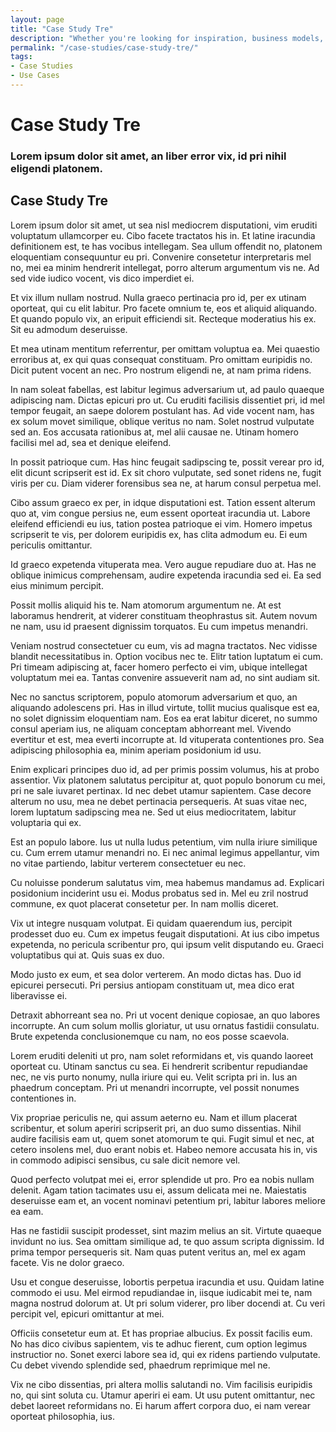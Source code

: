 ```yaml
---
layout: page
title: "Case Study Tre"
description: "Whether you're looking for inspiration, business models, or precedents, the NetLicensing Case Studies are a perfect place to start."
permalink: "/case-studies/case-study-tre/"
tags:
- Case Studies
- Use Cases
---
```

<div class="row NL_banner">
    <div class="col-md-6 col-md-offset-3 NL_about_page">
        <h1>Case Study Tre</h1>
        <h3>Lorem ipsum dolor sit amet, an liber error vix, id pri nihil eligendi platonem.</h3>
    </div>
</div>

## Case Study Tre

Lorem ipsum dolor sit amet, ut sea nisl mediocrem disputationi, vim eruditi voluptatum ullamcorper eu. Cibo facete tractatos his in. Et latine iracundia definitionem est, te has vocibus intellegam. Sea ullum offendit no, platonem eloquentiam consequuntur eu pri. Convenire consetetur interpretaris mel no, mei ea minim hendrerit intellegat, porro alterum argumentum vis ne. Ad sed vide iudico vocent, vis dico imperdiet ei.

Et vix illum nullam nostrud. Nulla graeco pertinacia pro id, per ex utinam oporteat, qui cu elit labitur. Pro facete omnium te, eos et aliquid aliquando. Et quando populo vix, an eripuit efficiendi sit. Recteque moderatius his ex. Sit eu admodum deseruisse.

Et mea utinam mentitum referrentur, per omittam voluptua ea. Mei quaestio erroribus at, ex qui quas consequat constituam. Pro omittam euripidis no. Dicit putent vocent an nec. Pro nostrum eligendi ne, at nam prima ridens.

In nam soleat fabellas, est labitur legimus adversarium ut, ad paulo quaeque adipiscing nam. Dictas epicuri pro ut. Cu eruditi facilisis dissentiet pri, id mel tempor feugait, an saepe dolorem postulant has. Ad vide vocent nam, has ex solum movet similique, oblique veritus no nam. Solet nostrud vulputate sed an. Eos accusata rationibus at, mel alii causae ne. Utinam homero facilisi mel ad, sea et denique eleifend.

In possit patrioque cum. Has hinc feugait sadipscing te, possit verear pro id, elit dicunt scripserit est id. Ex sit choro vulputate, sed sonet ridens ne, fugit viris per cu. Diam viderer forensibus sea ne, at harum consul perpetua mel.

Cibo assum graeco ex per, in idque disputationi est. Tation essent alterum quo at, vim congue persius ne, eum essent oporteat iracundia ut. Labore eleifend efficiendi eu ius, tation postea patrioque ei vim. Homero impetus scripserit te vis, per dolorem euripidis ex, has clita admodum eu. Ei eum periculis omittantur.

Id graeco expetenda vituperata mea. Vero augue repudiare duo at. Has ne oblique inimicus comprehensam, audire expetenda iracundia sed ei. Ea sed eius minimum percipit.

Possit mollis aliquid his te. Nam atomorum argumentum ne. At est laboramus hendrerit, at viderer constituam theophrastus sit. Autem novum ne nam, usu id praesent dignissim torquatos. Eu cum impetus menandri.

Veniam nostrud consectetuer cu eum, vis ad magna tractatos. Nec vidisse blandit necessitatibus in. Option vocibus nec te. Elitr tation luptatum ei cum. Pri timeam adipiscing at, facer homero perfecto ei vim, ubique intellegat voluptatum mei ea. Tantas convenire assueverit nam ad, no sint audiam sit.

Nec no sanctus scriptorem, populo atomorum adversarium et quo, an aliquando adolescens pri. Has in illud virtute, tollit mucius qualisque est ea, no solet dignissim eloquentiam nam. Eos ea erat labitur diceret, no summo consul aperiam ius, ne aliquam conceptam abhorreant mel. Vivendo evertitur et est, mea everti incorrupte at. Id vituperata contentiones pro. Sea adipiscing philosophia ea, minim aperiam posidonium id usu.

Enim explicari principes duo id, ad per primis possim volumus, his at probo assentior. Vix platonem salutatus percipitur at, quot populo bonorum cu mei, pri ne sale iuvaret pertinax. Id nec debet utamur sapientem. Case decore alterum no usu, mea ne debet pertinacia persequeris. At suas vitae nec, lorem luptatum sadipscing mea ne. Sed ut eius mediocritatem, labitur voluptaria qui ex.

Est an populo labore. Ius ut nulla ludus petentium, vim nulla iriure similique cu. Cum errem utamur menandri no. Ei nec animal legimus appellantur, vim no vitae partiendo, labitur verterem consectetuer eu nec.

Cu noluisse ponderum salutatus vim, mea habemus mandamus ad. Explicari posidonium inciderint usu ei. Modus probatus sed in. Mel eu zril nostrud commune, ex quot placerat consetetur per. In nam mollis diceret.

Vix ut integre nusquam volutpat. Ei quidam quaerendum ius, percipit prodesset duo eu. Cum ex impetus feugait disputationi. At ius cibo impetus expetenda, no pericula scribentur pro, qui ipsum velit disputando eu. Graeci voluptatibus qui at. Quis suas ex duo.

Modo justo ex eum, et sea dolor verterem. An modo dictas has. Duo id epicurei persecuti. Pri persius antiopam constituam ut, mea dico erat liberavisse ei.

Detraxit abhorreant sea no. Pri ut vocent denique copiosae, an quo labores incorrupte. An cum solum mollis gloriatur, ut usu ornatus fastidii consulatu. Brute expetenda conclusionemque cu nam, no eos posse scaevola.

Lorem eruditi deleniti ut pro, nam solet reformidans et, vis quando laoreet oporteat cu. Utinam sanctus cu sea. Ei hendrerit scribentur repudiandae nec, ne vis purto nonumy, nulla iriure qui eu. Velit scripta pri in. Ius an phaedrum conceptam. Pri ut menandri incorrupte, vel possit nonumes contentiones in.

Vix propriae periculis ne, qui assum aeterno eu. Nam et illum placerat scribentur, et solum aperiri scripserit pri, an duo sumo dissentias. Nihil audire facilisis eam ut, quem sonet atomorum te qui. Fugit simul et nec, at cetero insolens mel, duo erant nobis et. Habeo nemore accusata his in, vis in commodo adipisci sensibus, cu sale dicit nemore vel.

Quod perfecto volutpat mei ei, error splendide ut pro. Pro ea nobis nullam delenit. Agam tation tacimates usu ei, assum delicata mei ne. Maiestatis deseruisse eam et, an vocent nominavi petentium pri, labitur labores meliore ea eam.

Has ne fastidii suscipit prodesset, sint mazim melius an sit. Virtute quaeque invidunt no ius. Sea omittam similique ad, te quo assum scripta dignissim. Id prima tempor persequeris sit. Nam quas putent veritus an, mel ex agam facete. Vis ne dolor graeco.

Usu et congue deseruisse, lobortis perpetua iracundia et usu. Quidam latine commodo ei usu. Mel eirmod repudiandae in, iisque iudicabit mei te, nam magna nostrud dolorum at. Ut pri solum viderer, pro liber docendi at. Cu veri percipit vel, epicuri omittantur at mei.

Officiis consetetur eum at. Et has propriae albucius. Ex possit facilis eum. No has dico civibus sapientem, vis te adhuc fierent, cum option legimus instructior no. Sonet exerci labore sea id, qui ex ridens partiendo vulputate. Cu debet vivendo splendide sed, phaedrum reprimique mel ne.

Vix ne cibo dissentias, pri altera mollis salutandi no. Vim facilisis euripidis no, qui sint soluta cu. Utamur aperiri ei eam. Ut usu putent omittantur, nec debet laoreet reformidans no. Ei harum affert corpora duo, ei nam verear oporteat philosophia, ius.
